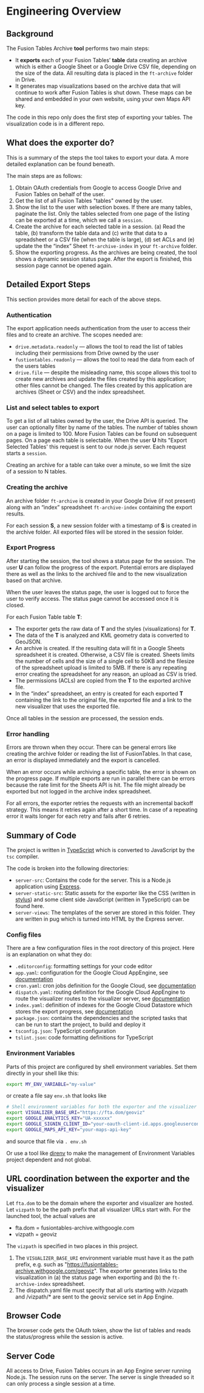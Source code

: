 # Engineering Overview

## Background

The Fusion Tables Archive **tool** performs two main steps:

*   It **exports** each of your Fusion Tables’ **table** data creating an archive which is either a Google Sheet or a Google Drive CSV file, depending on the size of the data. All resulting data is placed in the `ft-archive` folder in Drive.
*   It generates map visualizations based on the archive data that will continue to work after Fusion Tables is shut down. These maps can be shared and embedded in your own website, using your own Maps API key.

The code in this repo only does the first step of exporting your tables. The visualization code is in a different repo.

## What does the exporter do?

This is a summary of the steps the tool takes to export your data. A more detailed explanation can be found beneath.

The main steps are as follows:

1. Obtain OAuth credentials from Google to access Google Drive and Fusion Tables on behalf of the user.
1. Get the list of all Fusion Tables "tables" owned by the user.
1. Show the list to the user with selection boxes. If there are many tables, paginate the list. Only the tables selected from one page of the listing can be exported at a time, which we call a `session`.
1. Create the archive for each selected table in a session. (a) Read the table, (b) transform the table data and (c) write that data to a spreadsheet or a CSV file (when the table is large), (d) set ACLs and (e) update the the “index” Sheet `ft-archive-index` in your `ft-archive` folder.
1. Show the exporting progress. As the archives are being created, the tool shows a dynamic session status page. After the export is finished, this session page cannot be opened again.

## Detailed Export Steps

This section provides more detail for each of the above steps.

### Authentication

The export application needs authentication from the user to access their files and to create an archive. The scopes needed are:

* `drive.metadata.readonly` — allows the tool to read the list of tables including their permissions from Drive owned by the user
* `fustiontables.readonly` — allows the tool to read the data from each of the users tables
* `drive.file` — despite the misleading name, this scope allows this tool to create new archives and update the files created by this application; other files cannot be changed. The files created by this application are archives (Sheet or CSV) and the index spreadsheet.

### List and select tables to export

To get a list of all tables owned by the user, the Drive API is queried. The user can optionally filter by name of the tables. The number of tables shown on a page is limited to 100. More Fusion Tables can be found on subsequent pages. On a page each table is selectable. When the user **U** hits "Export Selected Tables' this request is sent to our node.js server. Each request starts a `session`.

Creating an archive for a table can take over a minute, so we limit the size of a session to N tables.

### Creating the archive

An archive folder `ft-archive` is created in your Google Drive (if not present) along with an “index” spreadsheet `ft-archive-index` containing the export results.

For each session **S**, a new session folder with a timestamp of **S** is created in the archive folder. All exported files will be stored in the session folder.

### Export Progress

After starting the session, the tool shows a status page for the session. The user **U** can follow the progress of the export. Potential errors are displayed there as well as the links to the archived file and to the new visualization based on that archive.

When the user leaves the status page, the user is logged out to force the user to verify access. The status page cannot be accessed once it is closed.

For each Fusion Table table **T**:
  * The exporter gets the raw data of **T** and the styles (visualizations) for **T**.
  * The data of the **T** is analyzed and KML geometry data is converted to GeoJSON.
  * An archive is created. If the resulting data will fit in a Google Sheets spreadsheet it is created. Otherwise, a CSV file is created. Sheets limits the number of cells and the size of a single cell to 50KB and the filesize of the spreadsheet upload is limited to 5MB. If there is any repeating error creating the spreadsheet for any reason, an upload as CSV is tried.
  * The permissions (ACLs) are copied from the **T** to the exported archive file.
  * In the “index” spreadsheet, an entry is created for each exported **T** containing the link to the original file, the exported file and a link to the new visualizer that uses the exported file.

Once all tables in the session are processed, the session ends.

### Error handling

Errors are thrown when they occur. There can be general errors like creating the archive folder or reading the list of FusionTables. In that case, an error is displayed immediately and the export is cancelled.

When an error occurs while archiving a specific table, the error is shown on the progress page. If multiple exports are run in parallel there can be errors because the rate limit for the Sheets API is hit. The file might already be exported but not logged in the archive index spreadsheet.

For all errors, the exporter retries the requests with an incremental backoff strategy. This means it retries again after a short time. In case of a repeating error it waits longer for each retry and fails after 6 retries.

## Summary of Code

The project is written in [TypeScript](https://www.typescriptlang.org/) which is converted to JavaScript by the `tsc` compiler.

The code is broken into the following directories:

*  `server-src`: Contains the code for the server. This is a Node.js application using [Express](https://expressjs.com/).
*  `server-static-src`: Static assets for the exporter like the CSS (written in [stylus](http://stylus-lang.com/)) and some client side JavaScript (written in TypeScript) can be found here.
*  `server-views`: The templates of the server are stored in this folder. They are written in pug which is turned into HTML by the Express server.

### Config files

There are a few configuration files in the root directory of this project. Here is an explanation on what they do:

* `.editorconfig`: formatting settings for your code editor
* `app.yaml`: configuration for the Google Cloud AppEngine, see [documentation](https://cloud.google.com/appengine/docs/flexible/nodejs/reference/app-yaml)
* `cron.yaml`: cron jobs definition for the Google Cloud, see [documentation](https://cloud.google.com/appengine/docs/flexible/nodejs/scheduling-jobs-with-cron-yaml)
* `dispatch.yaml`: routing definition for the Google Cloud AppEngine to route the visualizer routes to the visualizer server, see [documentation](https://cloud.google.com/appengine/docs/flexible/nodejs/reference/dispatch-yaml)
* `index.yaml`: definition of indexes for the Google Cloud Datastore which stores the export progress, see [documentation](https://cloud.google.com/appengine/docs/flexible/nodejs/configuring-datastore-indexes-with-index-yaml)
* `package.json`: contains the dependencies and the scripted tasks that can be run to start the project, to build and deploy it
* `tsconfig.json`: TypeScript configuration
* `tslint.json`: code formatting definitions for TypeScript

### Environment Variables

Parts of this project are configured by shell environment variables. Set them directly in your shell like this:

```sh
export MY_ENV_VARIABLE="my-value"
```

or create a file say `env.sh` that looks like

```sh
# Shell environment variables for both the exporter and the visualizer
export VISUALIZER_BASE_URI="https://fta.dom/geoviz"
export GOOGLE_ANALYTICS_KEY="UA-xxxxxx"
export GOOGLE_SIGNIN_CLIENT_ID="your-oauth-client-id.apps.googleusercontent.com"
export GOOGLE_MAPS_API_KEY="your-maps-api-key"
```

and source that file via `. env.sh`

Or use a tool like [direnv](https://direnv.net/) to make the management of Environment Variables project dependent and not global.

## URL coordination between the exporter and the visualizer

Let `fta.dom` to be the domain where the exporter and visualizer are hosted. Let `vizpath` to be the path prefix that all visualizer URLs start with. For the launched tool, the actual values are

*   fta.dom = fusiontables-archive.withgoogle.com
*   vizpath = geoviz

The `vizpath` is specified in two places in this project.

1. The `VISUALIZER_BASE_URI` environment variable must have it as the path prefix, e.g.
such as "https://fusiontables-archive.withgoogle.com/geoviz". The exporter generates links to the visualization in (a) the status page when exporting and (b) the `ft-archive-index` spreadsheet.
1. The dispatch.yaml file must specify that all urls starting with /vizpath and /vizpath/* are sent to the geoviz service set in App Engine.

## Browser Code

The browser code gets the OAuth token, show the list of tables and reads the status/progress while the session is active.

## Server Code

All access to Drive, Fusion Tables occurs in an App Engine server running Node.js.
The session runs on the server. The server is single threaded so it can only process a single session at a time.

